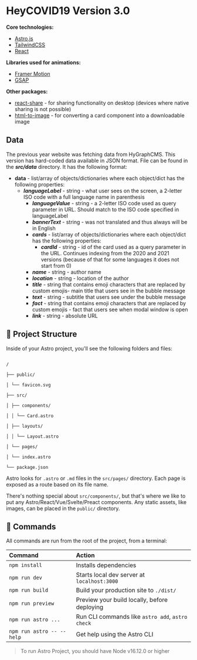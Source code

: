 # HeyCOVID19 Version 3.0

**Core technologies:**

- [Astro.js](https://docs.astro.build/en/getting-started/)
- [TailwindCSS](https://tailwindcss.com/docs/installation)
- [React](https://react.dev/reference/react)

**Libraries used for animations:**

- [Framer Motion](https://www.framer.com/motion/)
- [GSAP](https://greensock.com/docs/)

**Other packages:**

- [react-share](https://www.npmjs.com/package/react-share) - for sharing functionality on desktop (devices where native sharing is not possible)
- [html-to-image](https://www.npmjs.com/package/html-to-image) - for converting a card component into a downloadable image

## Data

The previous year website was fetching data from HyGraphCMS.
This version has hard-coded data available in JSON format.
File can be found in the **_src/data_** directory.
It has the following format:

- **data** - list/array of objects/dictionaries where each object/dict has the following properties:
  - **_languageLabel_** - string - what user sees on the screen, a 2-letter ISO code with a full language name in parenthesis
    - **_languageValue_** - string - a 2-letter ISO code used as query parameter in URL. Should match to the ISO code specified in languageLabel
    - **_bannerText_** - string - was not translated and thus always will be in English
    - **_cards_** - list/array of objects/dictionaries where each object/dict has the following properties:
      - **_cardId_** - string - id of the card used as a query parameter in the URL. Continues indexing from the 2020 and 2021 versions (because of that for some languages it does not start from 0)
    - **_name_** - string - author name
    - **_location_** - string - location of the author
    - **_title_** - string that contains emoji characters that are replaced by custom emojis- main title that users see in the bubble message
    - **_text_** - string - subtitle that users see under the bubble message
    - **_fact_** - string that contains emoji characters that are replaced by custom emojis - fact that users see when modal window is open
    - **_link_** - string - absolute URL

## 🚀 Project Structure

Inside of your Astro project, you'll see the following folders and files:

```

/

├── public/

│ └── favicon.svg

├── src/

│ ├── components/

│ │ └── Card.astro

│ ├── layouts/

│ │ └── Layout.astro

│ └── pages/

│ └── index.astro

└── package.json

```

Astro looks for `.astro` or `.md` files in the `src/pages/` directory. Each page is exposed as a route based on its file name.

There's nothing special about `src/components/`, but that's where we like to put any Astro/React/Vue/Svelte/Preact components.
Any static assets, like images, can be placed in the `public/` directory.

## 🧞 Commands

All commands are run from the root of the project, from a terminal:

| Command                   | Action                                           |
| :------------------------ | :----------------------------------------------- |
| `npm install`             | Installs dependencies                            |
| `npm run dev`             | Starts local dev server at `localhost:3000`      |
| `npm run build`           | Build your production site to `./dist/`          |
| `npm run preview`         | Preview your build locally, before deploying     |
| `npm run astro ...`       | Run CLI commands like `astro add`, `astro check` |
| `npm run astro -- --help` | Get help using the Astro CLI                     |

> To run Astro Project, you should have Node v16.12.0 or higher

